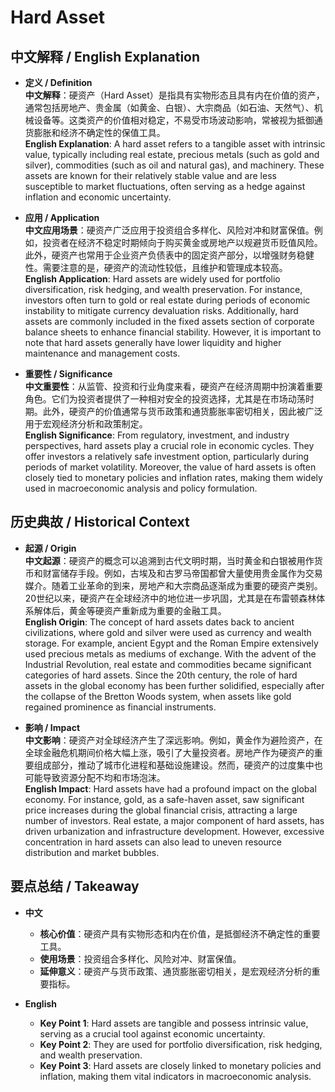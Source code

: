 # Hard Asset

## 中文解释 / English Explanation

* **定义 / Definition**  
  **中文解释**：硬资产（Hard Asset）是指具有实物形态且具有内在价值的资产，通常包括房地产、贵金属（如黄金、白银）、大宗商品（如石油、天然气）、机械设备等。这类资产的价值相对稳定，不易受市场波动影响，常被视为抵御通货膨胀和经济不确定性的保值工具。  
  **English Explanation**: A hard asset refers to a tangible asset with intrinsic value, typically including real estate, precious metals (such as gold and silver), commodities (such as oil and natural gas), and machinery. These assets are known for their relatively stable value and are less susceptible to market fluctuations, often serving as a hedge against inflation and economic uncertainty.

* **应用 / Application**  
  **中文应用场景**：硬资产广泛应用于投资组合多样化、风险对冲和财富保值。例如，投资者在经济不稳定时期倾向于购买黄金或房地产以规避货币贬值风险。此外，硬资产也常用于企业资产负债表中的固定资产部分，以增强财务稳健性。需要注意的是，硬资产的流动性较低，且维护和管理成本较高。  
  **English Application**: Hard assets are widely used for portfolio diversification, risk hedging, and wealth preservation. For instance, investors often turn to gold or real estate during periods of economic instability to mitigate currency devaluation risks. Additionally, hard assets are commonly included in the fixed assets section of corporate balance sheets to enhance financial stability. However, it is important to note that hard assets generally have lower liquidity and higher maintenance and management costs.

* **重要性 / Significance**  
  **中文重要性**：从监管、投资和行业角度来看，硬资产在经济周期中扮演着重要角色。它们为投资者提供了一种相对安全的投资选择，尤其是在市场动荡时期。此外，硬资产的价值通常与货币政策和通货膨胀率密切相关，因此被广泛用于宏观经济分析和政策制定。  
  **English Significance**: From regulatory, investment, and industry perspectives, hard assets play a crucial role in economic cycles. They offer investors a relatively safe investment option, particularly during periods of market volatility. Moreover, the value of hard assets is often closely tied to monetary policies and inflation rates, making them widely used in macroeconomic analysis and policy formulation.

## 历史典故 / Historical Context

* **起源 / Origin**  
  **中文起源**：硬资产的概念可以追溯到古代文明时期，当时黄金和白银被用作货币和财富储存手段。例如，古埃及和古罗马帝国都曾大量使用贵金属作为交易媒介。随着工业革命的到来，房地产和大宗商品逐渐成为重要的硬资产类别。20世纪以来，硬资产在全球经济中的地位进一步巩固，尤其是在布雷顿森林体系解体后，黄金等硬资产重新成为重要的金融工具。  
  **English Origin**: The concept of hard assets dates back to ancient civilizations, where gold and silver were used as currency and wealth storage. For example, ancient Egypt and the Roman Empire extensively used precious metals as mediums of exchange. With the advent of the Industrial Revolution, real estate and commodities became significant categories of hard assets. Since the 20th century, the role of hard assets in the global economy has been further solidified, especially after the collapse of the Bretton Woods system, when assets like gold regained prominence as financial instruments.

* **影响 / Impact**  
  **中文影响**：硬资产对全球经济产生了深远影响。例如，黄金作为避险资产，在全球金融危机期间价格大幅上涨，吸引了大量投资者。房地产作为硬资产的重要组成部分，推动了城市化进程和基础设施建设。然而，硬资产的过度集中也可能导致资源分配不均和市场泡沫。  
  **English Impact**: Hard assets have had a profound impact on the global economy. For instance, gold, as a safe-haven asset, saw significant price increases during the global financial crisis, attracting a large number of investors. Real estate, a major component of hard assets, has driven urbanization and infrastructure development. However, excessive concentration in hard assets can also lead to uneven resource distribution and market bubbles.

## 要点总结 / Takeaway

* **中文**  
  - **核心价值**：硬资产具有实物形态和内在价值，是抵御经济不确定性的重要工具。  
  - **使用场景**：投资组合多样化、风险对冲、财富保值。  
  - **延伸意义**：硬资产与货币政策、通货膨胀密切相关，是宏观经济分析的重要指标。

* **English**  
  - **Key Point 1**: Hard assets are tangible and possess intrinsic value, serving as a crucial tool against economic uncertainty.  
  - **Key Point 2**: They are used for portfolio diversification, risk hedging, and wealth preservation.  
  - **Key Point 3**: Hard assets are closely linked to monetary policies and inflation, making them vital indicators in macroeconomic analysis.